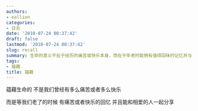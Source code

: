 ```yaml
---
authors:
- eallion
categories:
- 日志
date: '2010-07-24 00:37:42'
draft: false
lastmod: '2010-07-24 00:37:42'
slug: recall
summary: 生命的意义不在于经历的痛苦或快乐本身，而在于年老时能拥有值得回味的记忆并与挚爱分享！
tags:
- 蕴藉
title: 蕴藉
---
```

蕴藉生命的
不是我们曾经有多么痛苦或者多么快乐

而是等我们老了的时候
有痛苦或者快乐的回忆
并且能和相爱的人一起分享